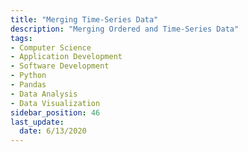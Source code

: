 ```yaml
---
title: "Merging Time-Series Data"
description: "Merging Ordered and Time-Series Data"
tags:
- Computer Science
- Application Development
- Software Development
- Python
- Pandas
- Data Analysis
- Data Visualization
sidebar_position: 46
last_update:
  date: 6/13/2020
---
```


